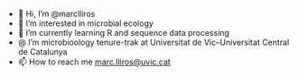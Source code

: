 - 👋 Hi, I’m @marclliros
- 👀 I’m interested in microbial ecology
- 🌱 I’m currently learning R and sequence data processing
- @  I’m microbioology tenure-trak at Universitat de Vic–Universitat Central de Catalunya 
- 📫 How to reach me marc.lliros@uvic.cat

<!---
marclliros/marclliros is a ✨ special ✨ repository because its `README.md` (this file) appears on your GitHub profile.
You can click the Preview link to take a look at your changes.
--->
